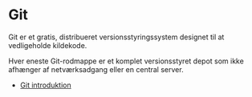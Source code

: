 # Git
Git er et gratis, distribueret versionsstyringssystem designet til at vedligeholde kildekode. 

Hver eneste Git-rodmappe er et komplet versionsstyret depot som ikke afhænger af netværksadgang eller en central server.

* [Git introduktion](git.md)
<!--- * [Git opgave](gitopgave.md) -->
<!--- * [Git Overview](gitoverview.md) -->
<!--- * [Git Branches](git_branches.md) -->
